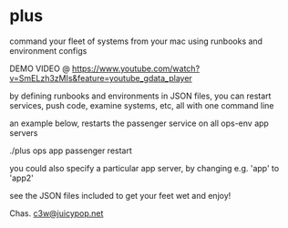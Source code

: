 plus
====

command your fleet of systems from your mac using runbooks and environment configs

DEMO VIDEO @ https://www.youtube.com/watch?v=SmELzh3zMIs&feature=youtube_gdata_player

by defining runbooks and environments in JSON files, you can restart services, push code, examine systems, etc, all with one command line

an example below, restarts the passenger service on all ops-env app servers

./plus ops app passenger restart

you could also specify a particular app server, by changing e.g. 'app' to 'app2'

see the JSON files included to get your feet wet and enjoy!

Chas. <c3w@juicypop.net>
